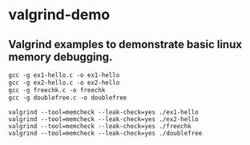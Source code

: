 # valgrind-demo
## Valgrind examples to demonstrate basic linux memory debugging.
```gcc -g ex-test.c -o ex-test
gcc -g ex1-hello.c -o ex1-hello
gcc -g ex2-hello.c -o ex2-hello
gcc -g freechk.c -o freechk
gcc -g doublefree.c -o doublefree
```
```valgrind --tool=memcheck --leak-check=yes ./ex-test
valgrind --tool=memcheck --leak-check=yes ./ex1-hello
valgrind --tool=memcheck --leak-check=yes ./ex2-hello
valgrind --tool=memcheck --leak-check=yes ./freechk
valgrind --tool=memcheck --leak-check=yes ./doublefree
```
